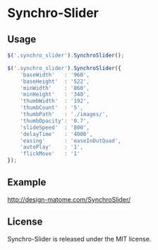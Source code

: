 # Synchro-Slider

## Usage

```js
$('.synchro_slider').SynchroSlider();
```

```js
$('.synchro_slider').SynchroSlider({
	'baseWidth'   : '960',
	'baseHeight'  : '522',
	'minWidth'    : '860',
	'minHeight'   : '340',
	'thumbWidth'  : '192',
	'thumbCount'  : '5',
	'thumbPath'   : './images/',
	'thumbOpacity': '0.7',
	'slideSpeed'  : '800',
	'delayTime'   : '4000',
	'easing'      : 'easeInOutQuad',
	'autoPlay'    : '1',
	'flickMove'   : '1'
});
```

## Example

http://design-matome.com/SynchroSlider/

## License

Synchro-Slider is released under the MIT license.

